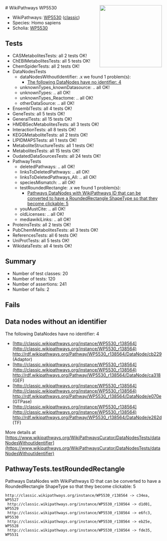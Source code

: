 <img style="float: right; width: 200px" src="https://upload.wikimedia.org/wikipedia/commons/thumb/8/83/Wplogo_with_text_500.png/640px-Wplogo_with_text_500.png" />
# WikiPathways WP5530

* WikiPathways: [WP5530](https://wikipathways.org/pathways/WP5530) ([classic](https://classic.wikipathways.org/instance/WP5530))
* Species: Homo sapiens
* Scholia: [WP5530](https://scholia.toolforge.org/wikipathways/WP5530)
## Tests
* CASMetabolitesTests: all 2 tests OK!
* ChEBIMetabolitesTests: all 5 tests OK!
* ChemSpiderTests: all 2 tests OK!
* DataNodesTests
    * dataNodesWithoutIdentifier: .x we found 1 problem(s):
        * [The following DataNodes have no identifier: 4](#d2d32fa3)
    * unknownTypes_knownDatasource: .. all OK!
    * unknownTypes: .. all OK!
    * unknownTypes_Reactome: .. all OK!
    * otherDataSource: .. all OK!
* EnsemblTests: all 4 tests OK!
* GeneTests: all 5 tests OK!
* GeneralTests: all 15 tests OK!
* HMDBSecMetabolitesTests: all 3 tests OK!
* InteractionTests: all 8 tests OK!
* KEGGMetaboliteTests: all 2 tests OK!
* LIPIDMAPSTests: all 1 tests OK!
* MetaboliteStructureTests: all 1 tests OK!
* MetabolitesTests: all 15 tests OK!
* OudatedDataSourcesTests: all 24 tests OK!
* PathwayTests
    * deletedPathways: .. all OK!
    * linksToDeletedPathways: .. all OK!
    * linksToDeletedPathways_All: .. all OK!
    * speciesMismatch: .. all OK!
    * testRoundedRectangle: .x we found 1 problem(s):
        * [Pathways DataNodes with WikiPathways ID that can be converted to have a RoundedRectangle ShapeType so that they become clickable: 5](#16e17df)
    * youMustCite: .. all OK!
    * oldLicenses: .. all OK!
    * mediawikiLinks: .. all OK!
* ProteinsTests: all 2 tests OK!
* PubChemMetabolitesTests: all 3 tests OK!
* ReferencesTests: all 6 tests OK!
* UniProtTests: all 5 tests OK!
* WikidataTests: all 4 tests OK!


## Summary

* Number of test classes: 20
* Number of tests: 120
* Number of assertions: 241
* Number of fails: 2

## Fails

<a name="d2d32fa3" />

## Data nodes without an identifier

The following DataNodes have no identifier: 4

* [http://classic.wikipathways.org/instance/WP5530_r138564](http://classic.wikipathways.org/instance/WP5530_r138564) http://rdf.wikipathways.org/Pathway/WP5530_r138564/DataNode/cb229 (Adaptor)
* [http://classic.wikipathways.org/instance/WP5530_r138564](http://classic.wikipathways.org/instance/WP5530_r138564) http://rdf.wikipathways.org/Pathway/WP5530_r138564/DataNode/ca318 (GEF)
* [http://classic.wikipathways.org/instance/WP5530_r138564](http://classic.wikipathways.org/instance/WP5530_r138564) http://rdf.wikipathways.org/Pathway/WP5530_r138564/DataNode/e070e (GTPase)
* [http://classic.wikipathways.org/instance/WP5530_r138564](http://classic.wikipathways.org/instance/WP5530_r138564) http://rdf.wikipathways.org/Pathway/WP5530_r138564/DataNode/e262d (TF)


More details at [https://www.wikipathways.org/WikiPathwaysCurator/DataNodesTests/dataNodesWithoutIdentifier](https://www.wikipathways.org/WikiPathwaysCurator/DataNodesTests/dataNodesWithoutIdentifier)

<a name="16e17df" />

## PathwayTests.testRoundedRectangle

Pathways DataNodes with WikiPathways ID that can be converted to have a RoundedRectangle ShapeType so that they become clickable: 5
```
http://classic.wikipathways.org/instance/WP5530_r138564 -> c34ea, WP5527
 http://classic.wikipathways.org/instance/WP5530_r138564 -> d1d01, WP5529
 http://classic.wikipathways.org/instance/WP5530_r138564 -> e6fc3, WP5530
 http://classic.wikipathways.org/instance/WP5530_r138564 -> eb25e, WP5528
 http://classic.wikipathways.org/instance/WP5530_r138564 -> fde35, WP5531
 ```

